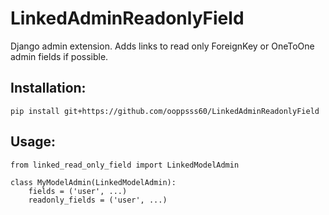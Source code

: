 # LinkedAdminReadonlyField
Django admin extension.
Adds links to read only ForeignKey or OneToOne admin fields if possible.

## Installation:
```
pip install git+https://github.com/ooppsss60/LinkedAdminReadonlyField
```

## Usage:

```
from linked_read_only_field import LinkedModelAdmin

class MyModelAdmin(LinkedModelAdmin):
    fields = ('user', ...)
    readonly_fields = ('user', ...)
```

